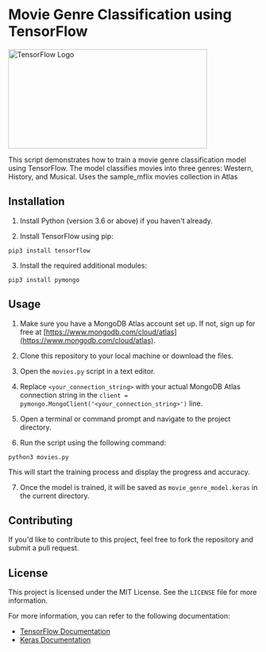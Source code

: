 # Movie Genre Classification using TensorFlow
<img src="https://www.tensorflow.org/images/tf_logo_social.png" alt="TensorFlow Logo" width="400" height="200">

This script demonstrates how to train a movie genre classification model using TensorFlow. The model classifies movies into three genres: Western, History, and Musical. Uses the sample_mflix movies collection in Atlas

## Installation

1. Install Python (version 3.6 or above) if you haven't already.

2. Install TensorFlow using pip:

```
pip3 install tensorflow
```


3. Install the required additional modules:
```
pip3 install pymongo
```
## Usage

1. Make sure you have a MongoDB Atlas account set up. If not, sign up for free at [https://www.mongodb.com/cloud/atlas](https://www.mongodb.com/cloud/atlas).

2. Clone this repository to your local machine or download the files.

3. Open the `movies.py` script in a text editor.

4. Replace `<your_connection_string>` with your actual MongoDB Atlas connection string in the `client = pymongo.MongoClient('<your_connection_string>')` line.

5. Open a terminal or command prompt and navigate to the project directory.

6. Run the script using the following command:
```
python3 movies.py
```

This will start the training process and display the progress and accuracy.

7. Once the model is trained, it will be saved as `movie_genre_model.keras` in the current directory.

## Contributing

If you'd like to contribute to this project, feel free to fork the repository and submit a pull request.

## License

This project is licensed under the MIT License. See the `LICENSE` file for more information.

For more information, you can refer to the following documentation:

- [TensorFlow Documentation](https://www.tensorflow.org/)
- [Keras Documentation](https://keras.io/)
